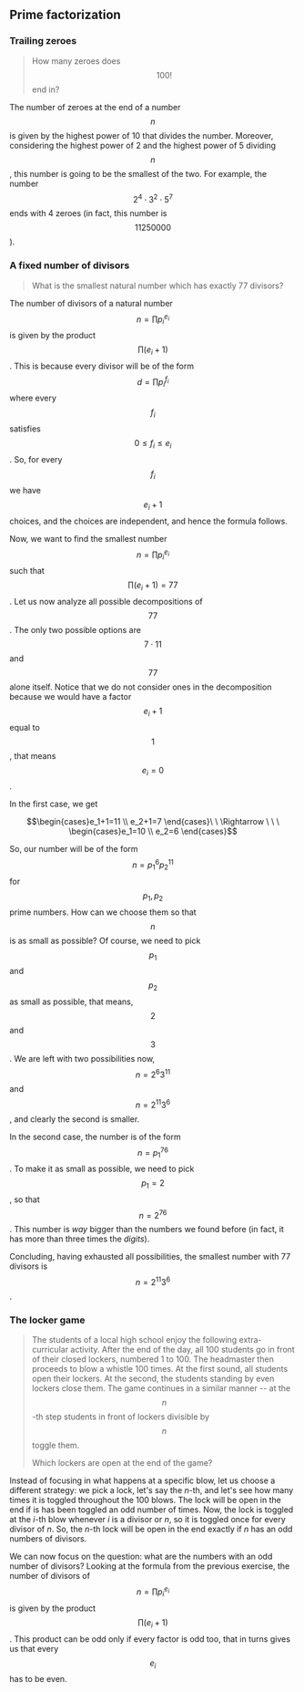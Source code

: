 ## Prime factorization

### Trailing zeroes

> How many zeroes does $$100!$$ end in?

The number of zeroes at the end of a number $$n$$ is given by the highest power of 10 that divides the number. Moreover, considering the highest power of 2 and the highest power of 5 dividing $$n$$, this number is going to be the smallest of the two. For example, the number $$2^4\cdot 3^2 \cdot 5^7$$ ends with 4 zeroes (in fact, this number is $$11250000$$).

### A fixed number of divisors

> What is the smallest natural number which has exactly 77 divisors?

The number of divisors of a natural number $$n=\prod p_i^{e_i}$$ is given by the product $$\prod(e_i+1)$$. This is because every divisor will be of the form $$d=\prod p_i^{f_i}$$ where every $$f_i$$ satisfies $$0\leq f_i\leq e_i$$. So, for every $$f_i$$ we have $$e_i+1$$ choices, and the choices are independent, and hence the formula follows.

Now, we want to find the smallest number $$n=\prod p_i^{e_i}$$ such that $$\prod(e_i+1)=77$$. Let us now analyze all possible decompositions of $$77$$. The only two possible options are $$7\cdot 11$$ and $$77$$ alone itself. Notice that we do not consider ones in the decomposition because we would have a factor $$e_i+1$$ equal to $$1$$, that means $$e_i=0$$. 

In the first case, we get

$$\begin{cases}e_1+1=11 \\ e_2+1=7 \end{cases}\ \ \Rightarrow \ \ \  \begin{cases}e_1=10 \\ e_2=6 \end{cases}$$

So, our number will be of the form $$n=p_1^{6}p_2^{11}$$ for $$p_1,p_2$$ prime numbers. How can we choose them so that $$n$$ is as small as possible? Of course, we need to pick $$p_1$$ and $$p_2$$ as small as possible, that means, $$2$$ and $$3$$. We are left with two possibilities now, $$n=2^{6}3^{11}$$ and $$n=2^{11}3^{6}$$, and clearly the second is smaller.

In the second case, the number is of the form $$n=p_1^{76}$$. To make it as small as possible, we need to pick $$p_1=2$$, so that $$n=2^{76}$$. This number is *way* bigger than the numbers we found before (in fact, it has more than three times the *digits*).

Concluding, having exhausted all possibilities, the smallest number with 77 divisors is $$n=2^{11}3^{6}$$.

### The locker game

> The students of a local high school enjoy the following extra-curricular activity. After the end of the day, all 100 students go in front of their closed lockers, numbered 1 to 100. The headmaster then proceeds to blow a whistle 100 times. At the first sound, all students open their lockers. At the second, the students standing by even lockers close them. The game continues in a similar manner -- at the $$n$$-th step students in front of lockers divisible by $$n$$ toggle them.
>
> Which lockers are open at the end of the game?

Instead of focusing in what happens at a specific blow, let us choose a different strategy: we pick a lock, let's say the $n$-th, and let's see how many times it is toggled throughout the 100 blows. The lock will be open in the end if is has been toggled an odd number of times. Now, the lock is toggled at the $i$-th blow whenever $i$ is a divisor or $n$, so it is toggled once for every divisor of $n$. So, the $n$-th lock will be open in the end exactly if $n$ has an odd numbers of divisors. 

We can now focus on the question: what are the numbers with an odd number of divisors? Looking at the formula from the previous exercise, the number of divisors of $$n=\prod p_i^{e_i}$$ is given by the product $$\prod(e_i+1)$$. This product can be odd only if every factor is odd too, that in turns gives us that every $$e_i$$ has to be even.









